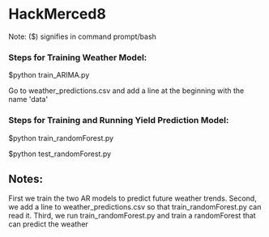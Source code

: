 # HackMerced8

Note: ($) signifies in command prompt/bash

### Steps for Training Weather Model:
$python train_ARIMA.py

  Go to weather_predictions.csv and add a line at the beginning with the name 'data'

### Steps for Training and Running Yield Prediction Model:
$python train_randomForest.py 

$python test_randomForest.py 



## Notes:
First we train the two AR models to predict future weather trends. Second, we add a line to weather_predictions.csv so that train_randomForest.py can read it. Third, we run train_randomForest.py and train a randomForest that can predict the weather


